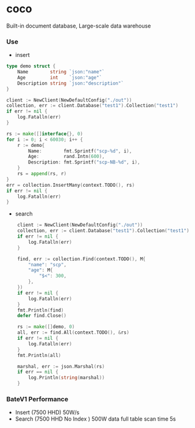 # coco
Built-in document database, Large-scale data warehouse

### Use 
- insert
```go
type demo struct {
    Name        string `json:"name"`
	Age         int    `json:"age"`
	Description string `json:"description"`
}

client := NewClient(NewDefaultConfig("./out"))
collection, err := client.Database("test1").Collection("test1")
if err != nil {
    log.Fatalln(err)
}

rs := make([]interface{}, 0)
for i := 0; i < 60030; i++ {
    r := demo{
        Name:        fmt.Sprintf("scp-%d", i),
        Age:         rand.Intn(600),
        Description: fmt.Sprintf("scp-NB-%d", i),
    }
    rs = append(rs, r)
}
err = collection.InsertMany(context.TODO(), rs)
if err != nil {
    log.Fatalln(err)
}
```
- search
```go
    client := NewClient(NewDefaultConfig("./out"))
	collection, err := client.Database("test1").Collection("test1")
	if err != nil {
		log.Fatalln(err)
	}

	find, err := collection.Find(context.TODO(), M{
        "name": "scp",        
		"age": M{
			"$<": 300,
		},
	})
	if err != nil {
		log.Fatalln(err)
	}
	fmt.Println(find)
	defer find.Close()

	rs := make([]demo, 0)
	all, err := find.All(context.TODO(), &rs)
	if err != nil {
		log.Fatalln(err)
	}
	fmt.Println(all)

	marshal, err := json.Marshal(rs)
	if err == nil {
		log.Println(string(marshal))
	}
```

### BateV1 Performance
- Insert (7500 HHD)   50W/s
- Search (7500 HHD No Index )   500W data full table scan time 5s